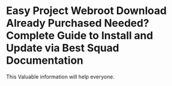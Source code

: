 # Easy Project Webroot Download Already Purchased Needed? Complete Guide to Install and Update via Best Squad Documentation

This Valuable information will help everyone.









